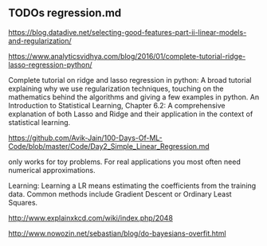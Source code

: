 TODOs regression.md
-----

https://blog.datadive.net/selecting-good-features-part-ii-linear-models-and-regularization/



https://www.analyticsvidhya.com/blog/2016/01/complete-tutorial-ridge-lasso-regression-python/

Complete tutorial on ridge and lasso regression in python: A broad tutorial explaining why we use regularization techniques, touching on the mathematics behind the algorithms and giving a few examples in python.
An Introduction to Statistical Learning, Chapter 6.2: A comprehensive explanation of both Lasso and Ridge and their application in the context of statistical learning.


https://github.com/Avik-Jain/100-Days-Of-ML-Code/blob/master/Code/Day2_Simple_Linear_Regression.md

only works for toy problems. For real applications you most often need numerical approximations.

Learning:
Learning a LR means estimating the coefficients from the training data. Common methods include Gradient Descent or Ordinary Least Squares.


http://www.explainxkcd.com/wiki/index.php/2048


http://www.nowozin.net/sebastian/blog/do-bayesians-overfit.html